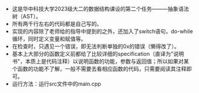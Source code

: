 * 这是华中科技大学2023级大二的数据结构课设的第二个任务———抽象语法树（AST）。
* 所有两千行左右的代码都是自己写的。
* 实现的内容除了老师给的指导中提到的之外，还加入了switch语句，do-while循环，同时定义变量和赋值等。
* 在检查时，只遇见一个错误，即无法判断单独的0x的错误（懒得改了）。
* 基本上大部分的函数定义前都给了比较详细的specification（直译为"说明书"，本质上是代码注释）以说明函数的功能，参数与返回值；所以如果对某个函数的功能不了解，一般不需要去看相应函数的代码，只需要阅读其注释即可。
* 运行方法：运行src文件中的main.cpp
